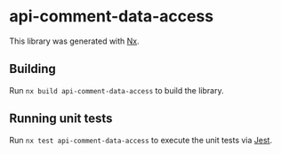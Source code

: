 # api-comment-data-access

This library was generated with [Nx](https://nx.dev).

## Building

Run `nx build api-comment-data-access` to build the library.

## Running unit tests

Run `nx test api-comment-data-access` to execute the unit tests via [Jest](https://jestjs.io).
